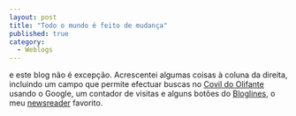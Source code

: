 ```yaml
---
layout: post
title: "Todo o mundo é feito de mudança"
published: true
category:
  - Weblogs
---
```


e este blog não é excepção. Acrescentei algumas coisas à coluna da
direita, incluindo um campo que permite efectuar buscas no [Covil do
Olifante] usando o Google, um contador de visitas e alguns botões do
[Bloglines], o meu [newsreader] favorito.

  [Covil do Olifante]: http://olifante.blogs.com/covil
  [Bloglines]: www.bloglines.com
  [newsreader]: http://www.ladlass.com/archives/000669.html
